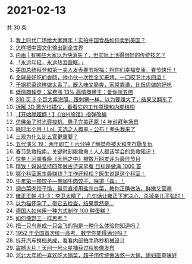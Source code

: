 # 2021-02-13

共 30 条

<!-- BEGIN ZHIHUVIDEO -->
<!-- 最后更新时间 Sat Feb 13 2021 23:05:43 GMT+0800 (CST) -->
1. [我上时代广场给大家拜年！实拍中国食品如何卖到美国？](https://www.zhihu.com/zvideo/1344025613313830912)
1. [怎样把中国文化输出到全世界](https://www.zhihu.com/zvideo/1343947125583937536)
1. [内画 | 有哪些大家以为快消失了，但实际上活得很好的传统技艺？](https://www.zhihu.com/zvideo/1342883324231045120)
1. [「永远年轻，永远热泪盈眶。」](https://www.zhihu.com/zvideo/1343956728988209152)
1. [美国总统拜登和第一夫人发表春节祝福：祝你们幸福安康，春节快乐！](https://www.zhihu.com/zvideo/1343888981168168960)
1. [全球最好吃的香肠，帅小伙一次性全买来烤，一口咬下汁水四溢！](https://www.zhihu.com/zvideo/1343901617163268096)
1. [干锅花菜这样做太香了，既入味又脆爽，家常靠谱，比饭店做的好吃](https://www.zhihu.com/zvideo/1343853304074395648)
1. [低情商拜登：军费涨 13% 高情商懂王：爱你涨五倍](https://www.zhihu.com/zvideo/1343910789242208256)
1. [310 买 3 个巨大紫海胆，跟刺猬一样，以为要赚大了，结果又翻车了](https://www.zhihu.com/zvideo/1342991909959139329)
1. [拆解 3D 激光扫描仪，看看它的工作原理和内部结构](https://www.zhihu.com/zvideo/1344011144038776832)
1. [【开始就超纲！】《加州旅馆》指弹改编](https://www.zhihu.com/zvideo/1343675946583511040)
1. [仿佛坐了时光穿梭机，男子完美还原 14 年前拜年场景](https://www.zhihu.com/zvideo/1343958018245939200)
1. [耗时半个月！LoL 天选之人概率 - 公布！拳头我来了](https://www.zhihu.com/zvideo/1343693235890356224)
1. [三观为什么比五官更重要？](https://www.zhihu.com/zvideo/1342533803454316544)
1. [五代演义 19：两年即亡！六分钟了解桀燕被灭和李存勖复仇](https://www.zhihu.com/zvideo/1342690974359900160)
1. [春节急救指南，关键时刻能救命！人人都该学会的急救知识！](https://www.zhihu.com/zvideo/1343617628162838528)
1. [惊艳！河南春晚《天地之中》被数万网友评为最佳节目](https://www.zhihu.com/zvideo/1343574783095791616)
1. [精致！妈妈坚持四年做古诗词早餐 目标是做满 1000 首](https://www.zhihu.com/zvideo/1342119120851259392)
1. [哪个科室医生最赚钱？工作还轻松？医生说是这个科室！](https://www.zhihu.com/zvideo/1343144243070693376)
1. [牛年第一顿饺子—黑咖牛肉饺子，味道「犇」！](https://www.zhihu.com/zvideo/1343622687630020608)
1. [调白菜肉饺子馅，最忌直接用盐杀白菜，教你正确做法，鲜嫩又营养](https://www.zhihu.com/zvideo/1343490050542247936)
1. [雍正王朝 43-3：李卫太精了，几句话让雍正下定决心，杀掉亲儿子弘时！](https://www.zhihu.com/zvideo/1343186325810462721)
1. [以为猫怀孕了，带它去检查，结果竟然是…](https://www.zhihu.com/zvideo/1342181201927364608)
1. [德国人如何用一种方式制作 100 种蛋糕？](https://www.zhihu.com/zvideo/1342935875643203584)
1. [如何像野王一样思考？](https://www.zhihu.com/zvideo/1343648862947401728)
1. [把一只鸟养成一只会飞的狗是一种什么体验你知道吗？](https://www.zhihu.com/zvideo/1343511262253199360)
1. [1952 年全国首次统一高考，数学你能得满分吗？](https://www.zhihu.com/zvideo/1343338872936263680)
1. [拆开汽车换档总成，看看内部拍手称秒机械设计](https://www.zhihu.com/zvideo/1343612266839752704)
1. [震撼大片！天问一号火星捕获过程影像发布](https://www.zhihu.com/zvideo/1343605064343142400)
1. [河北大年初一喜欢吃大锅菜，超子用传统做法熬一大锅，媳妇直夸味好](https://www.zhihu.com/zvideo/1343502387684749312)
<!-- END ZHIHUVIDEO -->
